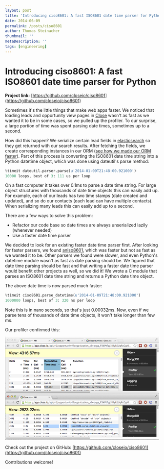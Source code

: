 ```yaml
---
layout: post
title: 'Introducing ciso8601: A fast ISO8601 date time parser for Python'
date: 2014-06-09
permalink: /posts/ciso8601
author: Thomas Steinacher
thumbnail: ''
metaDescription: ''
tags: [engineering]
---
```


# Introducing ciso8601: A fast ISO8601 date time parser for Python

**Project link:** [https://github.com/closeio/ciso8601](https://github.com/closeio/ciso8601)

Sometimes it's the little things that make web apps faster. We noticed that loading leads and opportunity view pages in [Close](http://close.com/) wasn't as fast as we wanted it to be in some cases, so we pulled up the profiler. To our surprise, a large portion of time was spent parsing date times, sometimes up to a second.

How did this happen? We serialize certain lead fields in [elasticsearch](http://elasticsearch.org/) so they get returned with our search results. After fetching the fields, we create corresponding instances in our ORM ([see how we made our ORM faster](https://hack.close.com/posts/mongomallard)). Part of this process is converting the ISO8601 date time string into a Python datetime object, which was done using dateutil's parse method:

```python
%timeit dateutil.parser.parse(u'2014-01-09T21:48:00.921000')
10000 loops, best of 3: 111 us per loop
```

On a fast computer it takes over 0.1ms to parse a date time string. For large object structures with thousands of date time objects this can easily add up. For example, each of our leads has two time stamps (date created and updated), and so do our contacts (each lead can have multiple contacts). When serializing many leads this can easily add up to a second.

There are a few ways to solve this problem:

- Refactor our code base so date times are always unserialized lazily (whenever needed)
- Use a faster date time parser

We decided to look for an existing faster date time parser first. After looking for faster parsers, we found [aniso8601](https://bitbucket.org/nielsenb/aniso8601), which was faster but not as fast as we wanted it to be. Other parsers we found were slower, and even Python's datetime module wasn't as fast as date parsing should be. We figured that date time parsing should be fast and that writing a faster date time parser would benefit other projects as well, so we did it! We wrote a C module that parses an ISO8601 date time string and returns a Python date time object.

The above date time is now parsed much faster:

```python
%timeit ciso8601.parse_datetime(u'2014-01-09T21:48:00.921000')
1000000 loops, best of 3: 320 ns per loop
```

Note this is in nano seconds, so that's just 0.00032ms. Now, even if we parse tens of thousands of date time objects, it won't take longer than few ms.

Our profiler confirmed this:

![profiler](./profiler.png)

Check out the project on GitHub: [https://github.com/closeio/ciso8601](https://github.com/closeio/ciso8601)

Contributions welcome!
